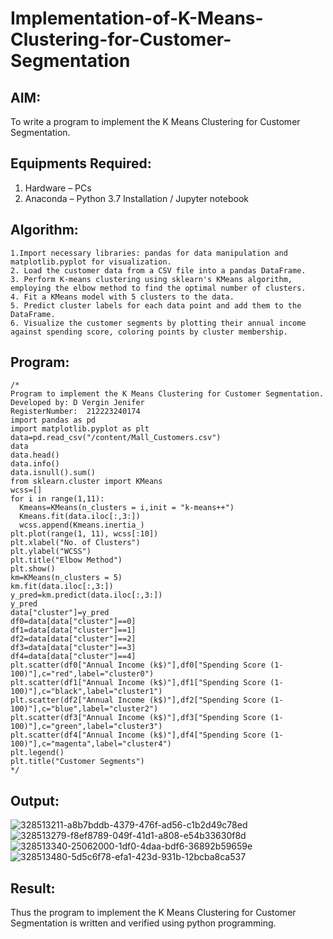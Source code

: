 # Implementation-of-K-Means-Clustering-for-Customer-Segmentation

## AIM:
To write a program to implement the K Means Clustering for Customer Segmentation.

## Equipments Required:
1. Hardware – PCs
2. Anaconda – Python 3.7 Installation / Jupyter notebook

## Algorithm:
```
1.Import necessary libraries: pandas for data manipulation and matplotlib.pyplot for visualization. 
2. Load the customer data from a CSV file into a pandas DataFrame.
3. Perform K-means clustering using sklearn's KMeans algorithm, employing the elbow method to find the optimal number of clusters.
4. Fit a KMeans model with 5 clusters to the data.
5. Predict cluster labels for each data point and add them to the DataFrame.
6. Visualize the customer segments by plotting their annual income against spending score, coloring points by cluster membership.
```
## Program:
```
/*
Program to implement the K Means Clustering for Customer Segmentation.
Developed by: D Vergin Jenifer
RegisterNumber:  212223240174
import pandas as pd
import matplotlib.pyplot as plt
data=pd.read_csv("/content/Mall_Customers.csv")
data
data.head()
data.info()
data.isnull().sum()
from sklearn.cluster import KMeans
wcss=[]
for i in range(1,11):
  Kmeans=KMeans(n_clusters = i,init = "k-means++")
  Kmeans.fit(data.iloc[:,3:])
  wcss.append(Kmeans.inertia_)
plt.plot(range(1, 11), wcss[:10])
plt.xlabel("No. of Clusters")
plt.ylabel("WCSS")
plt.title("Elbow Method")
plt.show()
km=KMeans(n_clusters = 5)
km.fit(data.iloc[:,3:])
y_pred=km.predict(data.iloc[:,3:])
y_pred
data["cluster"]=y_pred
df0=data[data["cluster"]==0]
df1=data[data["cluster"]==1]
df2=data[data["cluster"]==2]
df3=data[data["cluster"]==3]
df4=data[data["cluster"]==4]
plt.scatter(df0["Annual Income (k$)"],df0["Spending Score (1-100)"],c="red",label="cluster0")
plt.scatter(df1["Annual Income (k$)"],df1["Spending Score (1-100)"],c="black",label="cluster1")
plt.scatter(df2["Annual Income (k$)"],df2["Spending Score (1-100)"],c="blue",label="cluster2")
plt.scatter(df3["Annual Income (k$)"],df3["Spending Score (1-100)"],c="green",label="cluster3")
plt.scatter(df4["Annual Income (k$)"],df4["Spending Score (1-100)"],c="magenta",label="cluster4")
plt.legend()
plt.title("Customer Segments")
*/
```

## Output:
![328513211-a8b7bddb-4379-476f-ad56-c1b2d49c78ed](https://github.com/VerginJenifer/Implementation-of-K-Means-Clustering-for-Customer-Segmentation/assets/136251012/8fe6e76c-3483-42c0-bbec-a8df33ef1c30)
![328513279-f8ef8789-049f-41d1-a808-e54b33630f8d](https://github.com/VerginJenifer/Implementation-of-K-Means-Clustering-for-Customer-Segmentation/assets/136251012/a6dc4dfc-96cf-4a5e-b3a0-9399b0fc6ac2)
![328513340-25062000-1df0-4daa-bdf6-36892b59659e](https://github.com/VerginJenifer/Implementation-of-K-Means-Clustering-for-Customer-Segmentation/assets/136251012/2b988288-0857-41ce-bbb7-36ed08d54471)
![328513480-5d5c6f78-efa1-423d-931b-12bcba8ca537](https://github.com/VerginJenifer/Implementation-of-K-Means-Clustering-for-Customer-Segmentation/assets/136251012/7ce63410-29e2-4bcc-b9ce-ec8be8d8a2de)



## Result:
Thus the program to implement the K Means Clustering for Customer Segmentation is written and verified using python programming.
